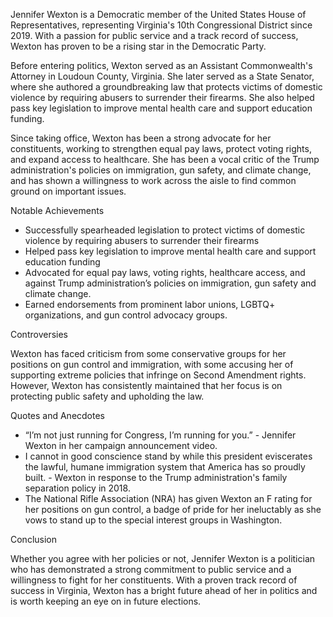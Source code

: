 Jennifer Wexton is a Democratic member of the United States House of Representatives, representing Virginia's 10th Congressional District since 2019. With a passion for public service and a track record of success, Wexton has proven to be a rising star in the Democratic Party.

Before entering politics, Wexton served as an Assistant Commonwealth's Attorney in Loudoun County, Virginia. She later served as a State Senator, where she authored a groundbreaking law that protects victims of domestic violence by requiring abusers to surrender their firearms. She also helped pass key legislation to improve mental health care and support education funding.

Since taking office, Wexton has been a strong advocate for her constituents, working to strengthen equal pay laws, protect voting rights, and expand access to healthcare. She has been a vocal critic of the Trump administration's policies on immigration, gun safety, and climate change, and has shown a willingness to work across the aisle to find common ground on important issues.

Notable Achievements

- Successfully spearheaded legislation to protect victims of domestic violence by requiring abusers to surrender their firearms
- Helped pass key legislation to improve mental health care and support education funding
- Advocated for equal pay laws, voting rights, healthcare access, and against Trump administration’s policies on immigration, gun safety and climate change.
- Earned endorsements from prominent labor unions, LGBTQ+ organizations, and gun control advocacy groups.

Controversies

Wexton has faced criticism from some conservative groups for her positions on gun control and immigration, with some accusing her of supporting extreme policies that infringe on Second Amendment rights. However, Wexton has consistently maintained that her focus is on protecting public safety and upholding the law.

Quotes and Anecdotes

- “I’m not just running for Congress, I’m running for you.” - Jennifer Wexton in her campaign announcement video.
- I cannot in good conscience stand by while this president eviscerates the lawful, humane immigration system that America has so proudly built. - Wexton in response to the Trump administration's family separation policy in 2018.
- The National Rifle Association (NRA) has given Wexton an F rating for her positions on gun control, a badge of pride for her ineluctably as she vows to stand up to the special interest groups in Washington.

Conclusion

Whether you agree with her policies or not, Jennifer Wexton is a politician who has demonstrated a strong commitment to public service and a willingness to fight for her constituents. With a proven track record of success in Virginia, Wexton has a bright future ahead of her in politics and is worth keeping an eye on in future elections.
